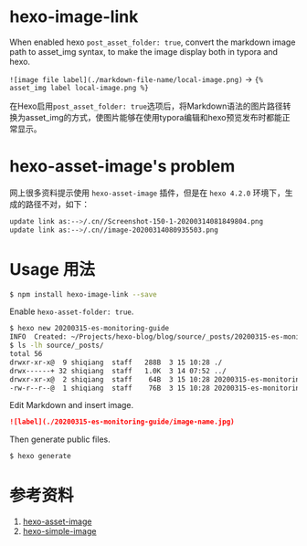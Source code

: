 # hexo-image-link 

When enabled hexo `post_asset_folder: true`, convert the markdown image path to asset_img syntax, to make the image display both in typora and hexo.

`![image file label](./markdown-file-name/local-image.png)` -> `{% asset_img label local-image.png %}`

在Hexo启用`post_asset_folder: true`选项后，将Markdown语法的图片路径转换为asset_img的方式，使图片能够在使用typora编辑和hexo预览发布时都能正常显示。

# hexo-asset-image's problem

网上很多资料提示使用 `hexo-asset-image` 插件，但是在 `hexo 4.2.0` 环境下，生成的路径不对，如下：

```sh
update link as:-->/.cn//Screenshot-150-1-20200314081849804.png
update link as:-->/.cn//image-20200314080935503.png
```

# Usage 用法

```sh
$ npm install hexo-image-link --save
```

Enable `hexo-asset-folder: true`. 

```sh
$ hexo new 20200315-es-monitoring-guide
INFO  Created: ~/Projects/hexo-blog/blog/source/_posts/20200315-es-monitoring-guide.md
$ ls -lh source/_posts/
total 56
drwxr-xr-x@  9 shiqiang  staff   288B  3 15 10:28 ./
drwx------+ 32 shiqiang  staff   1.0K  3 14 07:52 ../
drwxr-xr-x@  2 shiqiang  staff    64B  3 15 10:28 20200315-es-monitoring-guide/
-rw-r--r--@  1 shiqiang  staff    76B  3 15 10:28 20200315-es-monitoring-guide.md
```

Edit Markdown and insert image.
```markdown
![label](./20200315-es-monitoring-guide/image-name.jpg)
```

Then generate public files.
```sh
$ hexo generate
```

# 参考资料
1. [hexo-asset-image](https://github.com/xcodebuild/hexo-asset-image)
2. [hexo-simple-image](https://github.com/Aragakiiii/hexo-simple-image)